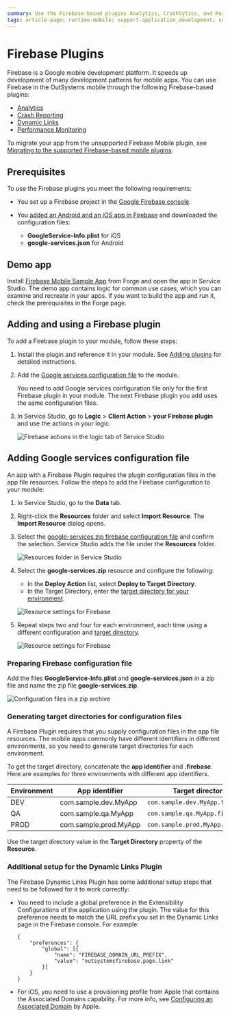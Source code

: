 ```yaml
---
summary: Use the Firebase-based plugins Analytics, Crashlytics, and Performance to implement common development patterns in your mobile apps. 
tags: article-page; runtime-mobile; support-application_development; support-Mobile_Apps; support-Mobile_Apps-featured
---
```


# Firebase Plugins

Firebase is a Google mobile development platform. It speeds up development of many development patterns for mobile apps. You can use Firebase in the OutSystems mobile through the following Firebase-based plugins:

* [Analytics](https://www.outsystems.com/forge/component-overview/10704/firebase-analytics-plugin)
* [Crash Reporting](https://www.outsystems.com/forge/Component_Overview.aspx?ProjectId=10705)
* [Dynamic Links](https://www.outsystems.com/forge/component-overview/10988/dynamic-links-plugin-firebase)
* [Performance Monitoring](https://www.outsystems.com/forge/Component_Overview.aspx?ProjectId=10706)

<div class="info" markdown="1">

To migrate your app from the unsupported Firebase Mobile plugin, see [Migrating to the supported Firebase-based mobile plugins](https://success.outsystems.com/Support/Enterprise_Customers/Upgrading/Migrating_to_the_supported_Firebase-based_mobile_plugins). 

</div>

## Prerequisites

To use the Firebase plugins you meet the following requirements:

* You set up a Firebase project in the [Google Firebase console](https://console.firebase.google.com/).
  
* You [added an Android and an iOS app in Firebase](https://support.google.com/firebase/answer/9326094?hl=en) and downloaded the configuration files:

    * **GoogleService-Info.plist** for iOS
    * **google-services.json** for Android

## Demo app

Install [Firebase Mobile Sample App](https://www.outsystems.com/forge/component_overview.aspx?projectid=10707&projectname=firebase-mobile-sample-app) from Forge and open the app in Service Studio. The demo app contains logic for common use cases, which you can examine and recreate in your apps. If you want to build the app and run it, check the prerequisites in the Forge page.

## Adding and using a Firebase plugin

To add a Firebase plugin to your module, follow these steps:

1. Install the plugin and reference it in your module. See [Adding plugins](../intro.md#adding-plugins) for detailed instructions.

2. Add the [Google services configuration file](#adding-google-services-configuration-file) to the module.

    <div class="info" markdown="1">

    You need to add Google services configuration file only for the first Firebase plugin in your module. The next Firebase plugin you add uses the same configuration files. 

    </div>

3. In Service Studio, go to **Logic** > **Client Action** > **your Firebase plugin** and use the actions in your logic.

    ![Firebase actions in the logic tab of Service Studio](images/plugin-logic-tab-ss.png)

## Adding Google services configuration file

An app with a Firebase Plugin requires the plugin configuration files in the app file resources. Follow the steps to add the Firebase configuration to your module:

1. In Service Studio, go to the **Data** tab.

2. Right-click the **Resources** folder and select **Import Resource**. The **Import Resource** dialog opens.

3. Select the [google-services.zip firebase configuration file](#preparing-firebase-configuration-file) and confirm the selection. Service Studio adds the file under the **Resources** folder.

    ![Resources folder in Service Studio](images/resources-folder-ss.png)

4. Select the **google-services.zip** resource and configure the following:
   
    * In the **Deploy Action** list, select **Deploy to Target Directory**.
    * In the Target Directory, enter the [target directory for your environment](#generating-target-directories-for-configuration-files).

    ![Resource settings for Firebase](images/firebase-resource-properties-single-ss.png)

5. Repeat steps two and four for each environment, each time using a different configuration and [target directory](#generating-target-directories-for-configuration-files).

    ![Resource settings for Firebase](images/firebase-resource-properties-multiple-ss.png)

### Preparing Firebase configuration file

Add the files **GoogleService-Info.plist** and **google-services.json** in a zip file and name the zip file **google-services.zip**. 

![Configuration files in a zip archive](images/zipped-configs.png)

### Generating target directories for configuration files

A Firebase Plugin requires that you supply configuration files in the app file resources. The mobile apps commonly have different identifiers in different environments, so you need to generate target directories for each environment.

To get the target directory, concatenate the **app identifier** and **.firebase**. Here are examples for three environments with different app identifiers.

| Environment | App identifier | Target directory |
| - | - | - |
| DEV | com.sample.dev.MyApp | `com.sample.dev.MyApp.firebase` |
| QA | com.sample.qa.MyApp | `com.sample.qa.MyApp.firebase` |
| PROD | com.sample.prod.MyApp | `com.sample.prod.MyApp.firebase` |

Use the target directory value in the **Target Directory** property of the **Resource**.

### Additional setup for the Dynamic Links Plugin

The Firebase Dynamic Links Plugin has some additional setup steps that need to be followed for it to work correctly:

* You need to include a global preference in the Extensibility Configurations of the application using the plugin. The value for this preference needs to match the URL prefix you set in the Dynamic Links page in the Firebase console. For example:

    ```
    {
        "preferences": {
            "global": [{
                "name": "FIREBASE_DOMAIN_URL_PREFIX",
                "value": "outsystemsfirebase.page.link"
            }]
        }
    }
    ```

* For iOS, you need to use a provisioning profile from Apple that contains the Associated Domains capability. For more info, see [Configuring an Associated Domain](https://developer.apple.com/documentation/xcode/configuring-an-associated-domain) by Apple.
